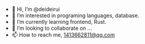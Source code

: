 - 👋 Hi, I’m @deideirui
- 👀 I’m interested in programing languages, database.
- 🌱 I’m currently learning frontend, Rust.
- 💞️ I’m looking to collaborate on ...
- 📫 How to reach me, 1413662811@qq.com

<!---
deideirui/deideirui is a ✨ special ✨ repository because its `README.md` (this file) appears on your GitHub profile.
You can click the Preview link to take a look at your changes.
--->
